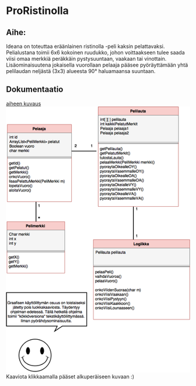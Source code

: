 # ProRistinolla

## Aihe:
Ideana on toteuttaa eräänlainen ristinolla -peli kaksin pelattavaksi. Pelialustana toimii 6x6 kokoinen ruudukko, johon voittaakseen tulee saada viisi omaa merkkiä peräkkäin pystysuuntaan, vaakaan tai vinottain. Lisäominaisuutena jokaisella vuorollaan pelaaja pääsee pyöräyttämään yhtä pelilaudan neljästä (3x3) alueesta 90° haluamaansa suuntaan.

## Dokumentaatio
[aiheen kuvaus](dokumentaatio/aiheenKuvausJaRakenne.md)
![Luokkakaavio](dokumentaatio/Luokkakaavio.png)
Kaaviota klikkaamalla pääset alkuperäiseen kuvaan :)
